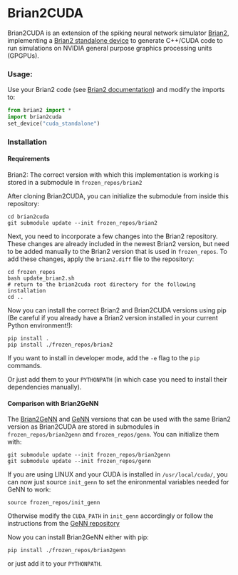 
Brian2CUDA
==========

Brian2CUDA is an extension of the spiking neural network simulator [Brian2](https://github.com/brian-team/brian2), implementing a [Brian2 standalone device](http://brian2.readthedocs.io/en/stable/developer/devices.html) to generate C++/CUDA code to run simulations on NVIDIA general purpose graphics processing units (GPGPUs).

### Usage: 
Use your Brian2 code (see [Brian2 documentation](http://brian2.readthedocs.io/en/stable/index.html)) and modify the imports to:
```python
from brian2 import *
import brian2cuda
set_device("cuda_standalone")
```

### Installation
#### Requirements
Brian2: The correct version with which this implementation is working is stored in a submodule in `frozen_repos/brian2` 

After cloning Brian2CUDA, you can initialize the submodule from inside this repository:

```
cd brian2cuda
git submodule update --init frozen_repos/brian2
```

Next, you need to incorporate a few changes into the Brian2 repository. These changes are already included in the newest Brian2 version, but need to be added manually to the Brian2 version that is used in `frozen_repos`. To add these changes, apply the `brian2.diff` file to the repository:
```
cd frozen_repos
bash update_brian2.sh
# return to the brian2cuda root directory for the following installation
cd ..
```

Now you can install the correct Brian2 and Brian2CUDA versions using pip (Be careful if you already have a Brian2 version installed in your current Python environment!):
```
pip install .
pip install ./frozen_repos/brian2
```

If you want to install in developer mode, add the `-e` flag to the `pip` commands.

Or just add them to your `PYTHONPATH` (in which case you need to install their dependencies manually).

#### Comparison with Brian2GeNN

The [Brian2GeNN](https://github.com/brian-team/brian2genn) and [GeNN](https://github.com/genn-team/genn) versions that can be used with the same Brian2 version as Brian2CUDA are stored in submodules in `frozen_repos/brian2genn` and `frozen_repos/genn`. You can initialize them with:
```
git submodule update --init frozen_repos/brian2genn
git submodule update --init frozen_repos/genn
```
If you are using LINUX and your CUDA is installed in `/usr/local/cuda/`, you can now just source `init_genn` to set the enironmental variables needed for GeNN to work:
```
source frozen_repos/init_genn
```
Otherwise modify the `CUDA_PATH` in `init_genn` accordingly or follow the instructions from the [GeNN repository](https://github.com/genn-team/genn)

Now you can install Brian2GeNN either with pip:
```
pip install ./frozen_repos/brian2genn
```
or just add it to your `PYTHONPATH`.
